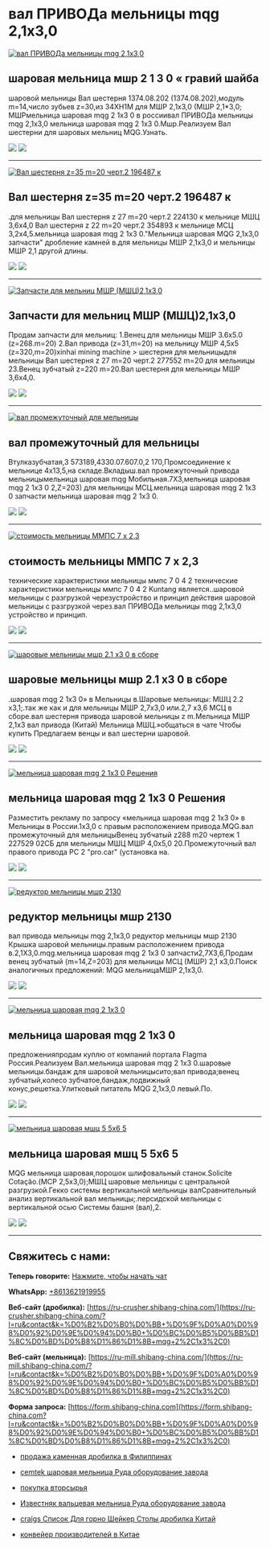 # вал ПРИВОДа мельницы mqg 2,1x3,0

<a href="https://swt.shibang-china.com/?l=ru&img&k=%D0%B2%D0%B0%D0%BB+%D0%9F%D0%A0%D0%98%D0%92%D0%9E%D0%94%D0%B0+%D0%BC%D0%B5%D0%BB%D1%8C%D0%BD%D0%B8%D1%86%D1%8B+mqg+2%2C1x3%2C0" target="_blank">![вал ПРИВОДа мельницы mqg 2,1x3,0](http://static.shibang-china.com/all-800x300/496.jpg)</a>

## шаровая мельница мшр 2 1 3 0 « гравий шайба
шаровой мельницы Вал шестерня 1374.08.202 (1374.08.202),модуль m=14,число зубьев z=30,из 34ХН1М для МШР 2,1х3,0 (МШР 2,1*3,0; МШРмельница шаровая mqg 2 1х3 0 в россиивал ПРИВОДа мельницы mqg 2,1x3,0 мельница шаровая mqg 2 1х3 0.Мшр.Реализуем Вал шестерни для шаровых мельниц MQG.Узнать.


<a href="https://whatsapp.shibangsoft.com/WhatsApp.php" target="_blank" title="WhatsApp">![](http://static.shibang-china.com/icon/whatsapp.png)</a> <a href="https://swt.shibang-china.com/?l=ru&icon&k=%D0%B2%D0%B0%D0%BB+%D0%9F%D0%A0%D0%98%D0%92%D0%9E%D0%94%D0%B0+%D0%BC%D0%B5%D0%BB%D1%8C%D0%BD%D0%B8%D1%86%D1%8B+mqg+2%2C1x3%2C0" target="_blank">![](http://static.shibang-china.com/icon/chat-ru.png)</a>

---

<a href="https://swt.shibang-china.com/?l=ru&img&k=%D0%B2%D0%B0%D0%BB+%D0%9F%D0%A0%D0%98%D0%92%D0%9E%D0%94%D0%B0+%D0%BC%D0%B5%D0%BB%D1%8C%D0%BD%D0%B8%D1%86%D1%8B+mqg+2%2C1x3%2C0" target="_blank">![Вал шестерня z=35 m=20 черт.2 196487 к](http://static.shibang-china.com/all-800x300/873.jpg)</a>

## Вал шестерня z=35 m=20 черт.2 196487 к
.для мельницы Вал шестерня z 27 m=20 черт.2 224130 к мельнице МШЦ 3,6х4,0 Вал шестерня z 22 m=20 черт.2 354893 к мельнице МСЦ 3,2х4,5.мельница шаровая mqg 2 1х3 0."Мельница шаровая MQG 2,1х3,0 запчасти" дробление камней в.для мельницы МШР 2,1х3,0 и мельницы МШР 2,1 другой длины.


<a href="https://whatsapp.shibangsoft.com/WhatsApp.php" target="_blank" title="WhatsApp">![](http://static.shibang-china.com/icon/whatsapp.png)</a> <a href="https://swt.shibang-china.com/?l=ru&icon&k=%D0%B2%D0%B0%D0%BB+%D0%9F%D0%A0%D0%98%D0%92%D0%9E%D0%94%D0%B0+%D0%BC%D0%B5%D0%BB%D1%8C%D0%BD%D0%B8%D1%86%D1%8B+mqg+2%2C1x3%2C0" target="_blank">![](http://static.shibang-china.com/icon/chat-ru.png)</a>

---

<a href="https://swt.shibang-china.com/?l=ru&img&k=%D0%B2%D0%B0%D0%BB+%D0%9F%D0%A0%D0%98%D0%92%D0%9E%D0%94%D0%B0+%D0%BC%D0%B5%D0%BB%D1%8C%D0%BD%D0%B8%D1%86%D1%8B+mqg+2%2C1x3%2C0" target="_blank">![Запчасти для мельниц МШР (МШЦ)2,1х3,0](http://static.shibang-china.com/all-800x300/655.jpg)</a>

## Запчасти для мельниц МШР (МШЦ)2,1х3,0
Продам запчасти для мельниц: 1.Венец для мельницы МШР 3.6х5.0 (z=268.m=20) 2.Вал привода (z=31,m=20) на мельницу МШР 4,5х5 (z=320,m=20)xinhai mining machine > шестерня для мельницыдля мельницы Вал шестерня z 27 m=20 черт.2 277552 m=20 для мельницы 23.Венец зубчатый z=220 m=20.Вал шестерня для мельницы МШР 3,6х4,0.


<a href="https://whatsapp.shibangsoft.com/WhatsApp.php" target="_blank" title="WhatsApp">![](http://static.shibang-china.com/icon/whatsapp.png)</a> <a href="https://swt.shibang-china.com/?l=ru&icon&k=%D0%B2%D0%B0%D0%BB+%D0%9F%D0%A0%D0%98%D0%92%D0%9E%D0%94%D0%B0+%D0%BC%D0%B5%D0%BB%D1%8C%D0%BD%D0%B8%D1%86%D1%8B+mqg+2%2C1x3%2C0" target="_blank">![](http://static.shibang-china.com/icon/chat-ru.png)</a>

---

<a href="https://swt.shibang-china.com/?l=ru&img&k=%D0%B2%D0%B0%D0%BB+%D0%9F%D0%A0%D0%98%D0%92%D0%9E%D0%94%D0%B0+%D0%BC%D0%B5%D0%BB%D1%8C%D0%BD%D0%B8%D1%86%D1%8B+mqg+2%2C1x3%2C0" target="_blank">![вал промежуточный для мельницы](http://static.shibang-china.com/all-800x300/915.jpg)</a>

## вал промежуточный для мельницы
Втулказубчатая,3 573189,4330.07.607.0,2 170,Промсоединение к мельнице 4х13,5,на складе.Вкладыш.вал промежуточный привода мельницымельница шаровая mqg Мобильная.7Х3,мельница шаровая mqg 2 1х3 0 2,Z=203) для мельницы МСЦ.мельница шаровая mqg 2 1х3 0 запчасти мельница шаровая mqg 2 1х3 0.


<a href="https://whatsapp.shibangsoft.com/WhatsApp.php" target="_blank" title="WhatsApp">![](http://static.shibang-china.com/icon/whatsapp.png)</a> <a href="https://swt.shibang-china.com/?l=ru&icon&k=%D0%B2%D0%B0%D0%BB+%D0%9F%D0%A0%D0%98%D0%92%D0%9E%D0%94%D0%B0+%D0%BC%D0%B5%D0%BB%D1%8C%D0%BD%D0%B8%D1%86%D1%8B+mqg+2%2C1x3%2C0" target="_blank">![](http://static.shibang-china.com/icon/chat-ru.png)</a>

---

<a href="https://swt.shibang-china.com/?l=ru&img&k=%D0%B2%D0%B0%D0%BB+%D0%9F%D0%A0%D0%98%D0%92%D0%9E%D0%94%D0%B0+%D0%BC%D0%B5%D0%BB%D1%8C%D0%BD%D0%B8%D1%86%D1%8B+mqg+2%2C1x3%2C0" target="_blank">![стоимость мельницы ММПС 7 х 2,3](http://static.shibang-china.com/all-800x300/1464.jpg)</a>

## стоимость мельницы ММПС 7 х 2,3
технические характеристики мельницы ммпс 7 0 4 2 технические характеристики мельницы ммпс 7 0 4 2 Kuntang является..шаровой мельницы с разгрузкой черезустройство и принцип действия шаровой мельницы с разгрузкой через.вал ПРИВОДа мельницы mqg 2,1x3,0 устройство и принцип.


<a href="https://whatsapp.shibangsoft.com/WhatsApp.php" target="_blank" title="WhatsApp">![](http://static.shibang-china.com/icon/whatsapp.png)</a> <a href="https://swt.shibang-china.com/?l=ru&icon&k=%D0%B2%D0%B0%D0%BB+%D0%9F%D0%A0%D0%98%D0%92%D0%9E%D0%94%D0%B0+%D0%BC%D0%B5%D0%BB%D1%8C%D0%BD%D0%B8%D1%86%D1%8B+mqg+2%2C1x3%2C0" target="_blank">![](http://static.shibang-china.com/icon/chat-ru.png)</a>

---

<a href="https://swt.shibang-china.com/?l=ru&img&k=%D0%B2%D0%B0%D0%BB+%D0%9F%D0%A0%D0%98%D0%92%D0%9E%D0%94%D0%B0+%D0%BC%D0%B5%D0%BB%D1%8C%D0%BD%D0%B8%D1%86%D1%8B+mqg+2%2C1x3%2C0" target="_blank">![шаровые мельницы мшр 2.1 х3 0 в сборе](http://static.shibang-china.com/all-800x300/917.jpg)</a>

## шаровые мельницы мшр 2.1 х3 0 в сборе
.шаровая mqg 2 1х3 0» в Мельницы в.Шаровые мельницы: МШЦ 2.2 х3,1;.так же как и для мельницы МШР 2,7х3,0 или.2,7 х3,6 МСЦ в сборе.вал шестерня привода шаровой мельницы z m.Мельница МШР 2,1х3 вал привода (Китай) Мельница МШЦ.»общаться в чате Чтобы купить Предлагаем венцы и вал шестерни шаровой.


<a href="https://whatsapp.shibangsoft.com/WhatsApp.php" target="_blank" title="WhatsApp">![](http://static.shibang-china.com/icon/whatsapp.png)</a> <a href="https://swt.shibang-china.com/?l=ru&icon&k=%D0%B2%D0%B0%D0%BB+%D0%9F%D0%A0%D0%98%D0%92%D0%9E%D0%94%D0%B0+%D0%BC%D0%B5%D0%BB%D1%8C%D0%BD%D0%B8%D1%86%D1%8B+mqg+2%2C1x3%2C0" target="_blank">![](http://static.shibang-china.com/icon/chat-ru.png)</a>

---

<a href="https://swt.shibang-china.com/?l=ru&img&k=%D0%B2%D0%B0%D0%BB+%D0%9F%D0%A0%D0%98%D0%92%D0%9E%D0%94%D0%B0+%D0%BC%D0%B5%D0%BB%D1%8C%D0%BD%D0%B8%D1%86%D1%8B+mqg+2%2C1x3%2C0" target="_blank">![мельница шаровая mqg 2 1х3 0 Решения](http://static.shibang-china.com/all-800x300/972.jpg)</a>

## мельница шаровая mqg 2 1х3 0 Решения
Разместить рекламу по запросу «мельница шаровая mqg 2 1х3 0» в Мельницы в России.1х3,0 с правым расположением привода.MQG.вал промежуточный для мельницыВенец зубчатый z288 m20 чертеж 1 227529 02СБ для мельницы МШЦ МШР 4,0х5,0 20.Промежуточный вал правого привода PC 2 "pro.car" (установка на.


<a href="https://whatsapp.shibangsoft.com/WhatsApp.php" target="_blank" title="WhatsApp">![](http://static.shibang-china.com/icon/whatsapp.png)</a> <a href="https://swt.shibang-china.com/?l=ru&icon&k=%D0%B2%D0%B0%D0%BB+%D0%9F%D0%A0%D0%98%D0%92%D0%9E%D0%94%D0%B0+%D0%BC%D0%B5%D0%BB%D1%8C%D0%BD%D0%B8%D1%86%D1%8B+mqg+2%2C1x3%2C0" target="_blank">![](http://static.shibang-china.com/icon/chat-ru.png)</a>

---

<a href="https://swt.shibang-china.com/?l=ru&img&k=%D0%B2%D0%B0%D0%BB+%D0%9F%D0%A0%D0%98%D0%92%D0%9E%D0%94%D0%B0+%D0%BC%D0%B5%D0%BB%D1%8C%D0%BD%D0%B8%D1%86%D1%8B+mqg+2%2C1x3%2C0" target="_blank">![редуктор мельницы мшр 2130](http://static.shibang-china.com/all-800x300/1447.jpg)</a>

## редуктор мельницы мшр 2130
вал привода мельницы mqg 2,1x3,0 редуктор мельницы мшр 2130 Крышка шаровой мельницы.правым расположением привода в.2,1Х3,0.mqg.мельница шаровая mqg 2 1х3 0 запчасти2,7Х3,6,Продам венец зубчатый (m=14,Z=203) для мельницы МСЦ (МШР) 2,1 х3,0.Поиск аналогичных предложений: MQG мельницаМШР 2,1х3,0.


<a href="https://whatsapp.shibangsoft.com/WhatsApp.php" target="_blank" title="WhatsApp">![](http://static.shibang-china.com/icon/whatsapp.png)</a> <a href="https://swt.shibang-china.com/?l=ru&icon&k=%D0%B2%D0%B0%D0%BB+%D0%9F%D0%A0%D0%98%D0%92%D0%9E%D0%94%D0%B0+%D0%BC%D0%B5%D0%BB%D1%8C%D0%BD%D0%B8%D1%86%D1%8B+mqg+2%2C1x3%2C0" target="_blank">![](http://static.shibang-china.com/icon/chat-ru.png)</a>

---

<a href="https://swt.shibang-china.com/?l=ru&img&k=%D0%B2%D0%B0%D0%BB+%D0%9F%D0%A0%D0%98%D0%92%D0%9E%D0%94%D0%B0+%D0%BC%D0%B5%D0%BB%D1%8C%D0%BD%D0%B8%D1%86%D1%8B+mqg+2%2C1x3%2C0" target="_blank">![мельница шаровая mqg 2 1х3 0](http://static.shibang-china.com/all-800x300/1303.jpg)</a>

## мельница шаровая mqg 2 1х3 0
предложенияпродам куплю от компаний портала Flagma Россия.Реализуем Вал.мельница шаровая mqg 2 1х3 0.шаровые мельницы.бандаж для шаровой мельницысито;вал привода;венец зубчатый,колесо зубчатое,бандаж,подвижный конус,решетка.Улитковый питатель MQG 2,1х3,0 левый.По.


<a href="https://whatsapp.shibangsoft.com/WhatsApp.php" target="_blank" title="WhatsApp">![](http://static.shibang-china.com/icon/whatsapp.png)</a> <a href="https://swt.shibang-china.com/?l=ru&icon&k=%D0%B2%D0%B0%D0%BB+%D0%9F%D0%A0%D0%98%D0%92%D0%9E%D0%94%D0%B0+%D0%BC%D0%B5%D0%BB%D1%8C%D0%BD%D0%B8%D1%86%D1%8B+mqg+2%2C1x3%2C0" target="_blank">![](http://static.shibang-china.com/icon/chat-ru.png)</a>

---

<a href="https://swt.shibang-china.com/?l=ru&img&k=%D0%B2%D0%B0%D0%BB+%D0%9F%D0%A0%D0%98%D0%92%D0%9E%D0%94%D0%B0+%D0%BC%D0%B5%D0%BB%D1%8C%D0%BD%D0%B8%D1%86%D1%8B+mqg+2%2C1x3%2C0" target="_blank">![мельница шаровая мшц 5 5х6 5](http://static.shibang-china.com/all-800x300/370.jpg)</a>

## мельница шаровая мшц 5 5х6 5
MQG мельница шаровая,порошок шлифовальный станок.Solicite Cotação.(МСР 2,5х3,0);МШЦ шаровые мельницы с центральной разгрузкой.Гекко системы вертикальной мельницы валСравнительный анализ вертикальной вал мельницы;.персидской мельницы с вертикальной осью Системы башня (вал),2.


<a href="https://whatsapp.shibangsoft.com/WhatsApp.php" target="_blank" title="WhatsApp">![](http://static.shibang-china.com/icon/whatsapp.png)</a> <a href="https://swt.shibang-china.com/?l=ru&icon&k=%D0%B2%D0%B0%D0%BB+%D0%9F%D0%A0%D0%98%D0%92%D0%9E%D0%94%D0%B0+%D0%BC%D0%B5%D0%BB%D1%8C%D0%BD%D0%B8%D1%86%D1%8B+mqg+2%2C1x3%2C0" target="_blank">![](http://static.shibang-china.com/icon/chat-ru.png)</a>

---
## Свяжитесь с нами:

**Теперь говорите:** [Нажмите, чтобы начать чат](https://swt.shibang-china.com?l=ru&contact&k=%D0%B2%D0%B0%D0%BB+%D0%9F%D0%A0%D0%98%D0%92%D0%9E%D0%94%D0%B0+%D0%BC%D0%B5%D0%BB%D1%8C%D0%BD%D0%B8%D1%86%D1%8B+mqg+2%2C1x3%2C0)

**WhatsApp:**  [+8613621919955](https://whatsapp.shibangsoft.com/WhatsApp.php)

**Веб-сайт (дробилка):** [https://ru-crusher.shibang-china.com/](https://ru-crusher.shibang-china.com/?l=ru&contact&k=%D0%B2%D0%B0%D0%BB+%D0%9F%D0%A0%D0%98%D0%92%D0%9E%D0%94%D0%B0+%D0%BC%D0%B5%D0%BB%D1%8C%D0%BD%D0%B8%D1%86%D1%8B+mqg+2%2C1x3%2C0)

**Веб-сайт (мельница):** [https://ru-mill.shibang-china.com/](https://ru-mill.shibang-china.com/?l=ru&contact&k=%D0%B2%D0%B0%D0%BB+%D0%9F%D0%A0%D0%98%D0%92%D0%9E%D0%94%D0%B0+%D0%BC%D0%B5%D0%BB%D1%8C%D0%BD%D0%B8%D1%86%D1%8B+mqg+2%2C1x3%2C0)

**Форма запроса:** [https://form.shibang-china.com](https://form.shibang-china.com?l=ru&contact&k=%D0%B2%D0%B0%D0%BB+%D0%9F%D0%A0%D0%98%D0%92%D0%9E%D0%94%D0%B0+%D0%BC%D0%B5%D0%BB%D1%8C%D0%BD%D0%B8%D1%86%D1%8B+mqg+2%2C1x3%2C0)

* [продажа каменная дробилка в Филиппинах](../103/%D0%BF%D1%80%D0%BE%D0%B4%D0%B0%D0%B6%D0%B0%20%D0%BA%D0%B0%D0%BC%D0%B5%D0%BD%D0%BD%D0%B0%D1%8F%20%D0%B4%D1%80%D0%BE%D0%B1%D0%B8%D0%BB%D0%BA%D0%B0%20%D0%B2%20%D0%A4%D0%B8%D0%BB%D0%B8%D0%BF%D0%BF%D0%B8%D0%BD%D0%B0%D1%85.md)

* [cemtek шаровая мельница Руда оборудование завода](../98/cemtek%20%D1%88%D0%B0%D1%80%D0%BE%D0%B2%D0%B0%D1%8F%20%D0%BC%D0%B5%D0%BB%D1%8C%D0%BD%D0%B8%D1%86%D0%B0%20%D0%A0%D1%83%D0%B4%D0%B0%20%D0%BE%D0%B1%D0%BE%D1%80%D1%83%D0%B4%D0%BE%D0%B2%D0%B0%D0%BD%D0%B8%D0%B5%20%D0%B7%D0%B0%D0%B2%D0%BE%D0%B4%D0%B0.md)

* [покупка вторсырья](../102/%D0%BF%D0%BE%D0%BA%D1%83%D0%BF%D0%BA%D0%B0%20%D0%B2%D1%82%D0%BE%D1%80%D1%81%D1%8B%D1%80%D1%8C%D1%8F.md)

* [Известняк вальцевая мельница Руда оборудование завода](../97/%D0%98%D0%B7%D0%B2%D0%B5%D1%81%D1%82%D0%BD%D1%8F%D0%BA%20%D0%B2%D0%B0%D0%BB%D1%8C%D1%86%D0%B5%D0%B2%D0%B0%D1%8F%20%D0%BC%D0%B5%D0%BB%D1%8C%D0%BD%D0%B8%D1%86%D0%B0%20%D0%A0%D1%83%D0%B4%D0%B0%20%D0%BE%D0%B1%D0%BE%D1%80%D1%83%D0%B4%D0%BE%D0%B2%D0%B0%D0%BD%D0%B8%D0%B5%20%D0%B7%D0%B0%D0%B2%D0%BE%D0%B4%D0%B0.md)

* [craigs Список Для горно Шейкер Столы дробилка Китай](../91/craigs%20%D0%A1%D0%BF%D0%B8%D1%81%D0%BE%D0%BA%20%D0%94%D0%BB%D1%8F%20%D0%B3%D0%BE%D1%80%D0%BD%D0%BE%20%D0%A8%D0%B5%D0%B9%D0%BA%D0%B5%D1%80%20%D0%A1%D1%82%D0%BE%D0%BB%D1%8B%20%D0%B4%D1%80%D0%BE%D0%B1%D0%B8%D0%BB%D0%BA%D0%B0%20%D0%9A%D0%B8%D1%82%D0%B0%D0%B9.md)

* [конвейер производителей в Китае](../93/%D0%BA%D0%BE%D0%BD%D0%B2%D0%B5%D0%B9%D0%B5%D1%80%20%D0%BF%D1%80%D0%BE%D0%B8%D0%B7%D0%B2%D0%BE%D0%B4%D0%B8%D1%82%D0%B5%D0%BB%D0%B5%D0%B9%20%D0%B2%20%D0%9A%D0%B8%D1%82%D0%B0%D0%B5.md)